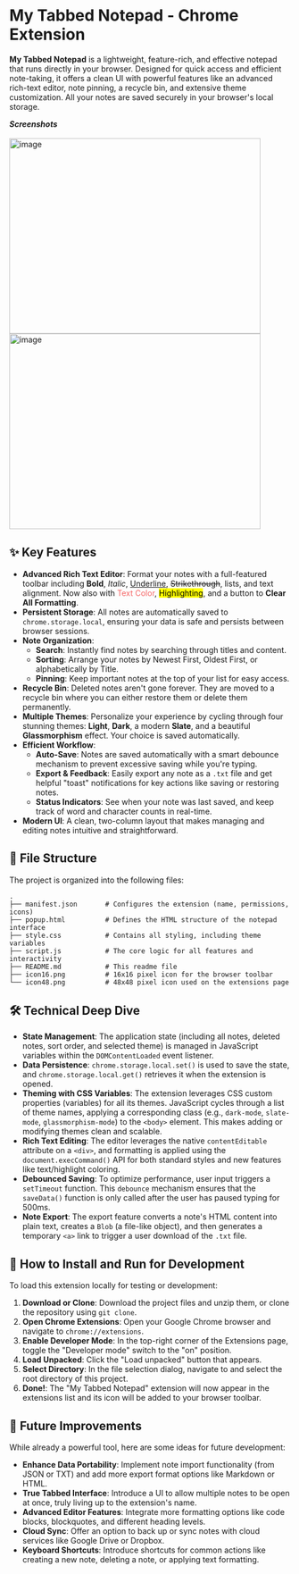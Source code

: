 # My Tabbed Notepad - Chrome Extension

**My Tabbed Notepad** is a lightweight, feature-rich, and effective notepad that runs directly in your browser. Designed for quick access and efficient note-taking, it offers a clean UI with powerful features like an advanced rich-text editor, note pinning, a recycle bin, and extensive theme customization. All your notes are saved securely in your browser's local storage.

_**Screenshots**_
<br>
<br>
<img width="450" height="350" alt="image" src="https://github.com/user-attachments/assets/34abb7b5-9804-47ad-adf9-bcd1e148f7bf" />
<img width="450" height="350" alt="image" src="https://github.com/user-attachments/assets/68d148c4-c5bf-46ad-aefd-9159b98a1063" />


## ✨ Key Features

*   **Advanced Rich Text Editor**: Format your notes with a full-featured toolbar including **Bold**, *Italic*, <u>Underline</u>, ~~Strikethrough~~, lists, and text alignment. Now also with <font color="#f56565">Text Color</font>, <mark>Highlighting</mark>, and a button to **Clear All Formatting**.
*   **Persistent Storage**: All notes are automatically saved to `chrome.storage.local`, ensuring your data is safe and persists between browser sessions.
*   **Note Organization**:
    *   **Search**: Instantly find notes by searching through titles and content.
    *   **Sorting**: Arrange your notes by Newest First, Oldest First, or alphabetically by Title.
    *   **Pinning**: Keep important notes at the top of your list for easy access.
*   **Recycle Bin**: Deleted notes aren't gone forever. They are moved to a recycle bin where you can either restore them or delete them permanently.
*   **Multiple Themes**: Personalize your experience by cycling through four stunning themes: **Light**, **Dark**, a modern **Slate**, and a beautiful **Glassmorphism** effect. Your choice is saved automatically.
*   **Efficient Workflow**:
    *   **Auto-Save**: Notes are saved automatically with a smart debounce mechanism to prevent excessive saving while you're typing.
    *   **Export & Feedback**: Easily export any note as a `.txt` file and get helpful "toast" notifications for key actions like saving or restoring notes.
    *   **Status Indicators**: See when your note was last saved, and keep track of word and character counts in real-time.
*   **Modern UI**: A clean, two-column layout that makes managing and editing notes intuitive and straightforward.

## 📂 File Structure

The project is organized into the following files:

```
.
├── manifest.json       # Configures the extension (name, permissions, icons)
├── popup.html          # Defines the HTML structure of the notepad interface
├── style.css           # Contains all styling, including theme variables
├── script.js           # The core logic for all features and interactivity
├── README.md           # This readme file
├── icon16.png          # 16x16 pixel icon for the browser toolbar
└── icon48.png          # 48x48 pixel icon used on the extensions page
```

## 🛠️ Technical Deep Dive

*   **State Management**: The application state (including all notes, deleted notes, sort order, and selected theme) is managed in JavaScript variables within the `DOMContentLoaded` event listener.
*   **Data Persistence**: `chrome.storage.local.set()` is used to save the state, and `chrome.storage.local.get()` retrieves it when the extension is opened.
*   **Theming with CSS Variables**: The extension leverages CSS custom properties (variables) for all its themes. JavaScript cycles through a list of theme names, applying a corresponding class (e.g., `dark-mode`, `slate-mode`, `glassmorphism-mode`) to the `<body>` element. This makes adding or modifying themes clean and scalable.
*   **Rich Text Editing**: The editor leverages the native `contentEditable` attribute on a `<div>`, and formatting is applied using the `document.execCommand()` API for both standard styles and new features like text/highlight coloring.
*   **Debounced Saving**: To optimize performance, user input triggers a `setTimeout` function. This `debounce` mechanism ensures that the `saveData()` function is only called after the user has paused typing for 500ms.
*   **Note Export**: The export feature converts a note's HTML content into plain text, creates a `Blob` (a file-like object), and then generates a temporary `<a>` link to trigger a user download of the `.txt` file.

## 🚀 How to Install and Run for Development

To load this extension locally for testing or development:

1.  **Download or Clone**: Download the project files and unzip them, or clone the repository using `git clone`.
2.  **Open Chrome Extensions**: Open your Google Chrome browser and navigate to `chrome://extensions`.
3.  **Enable Developer Mode**: In the top-right corner of the Extensions page, toggle the "Developer mode" switch to the "on" position.
4.  **Load Unpacked**: Click the "Load unpacked" button that appears.
5.  **Select Directory**: In the file selection dialog, navigate to and select the root directory of this project.
6.  **Done!**: The "My Tabbed Notepad" extension will now appear in the extensions list and its icon will be added to your browser toolbar.

## 🔮 Future Improvements

While already a powerful tool, here are some ideas for future development:

*   **Enhance Data Portability**: Implement note import functionality (from JSON or TXT) and add more export format options like Markdown or HTML.
*   **True Tabbed Interface**: Introduce a UI to allow multiple notes to be open at once, truly living up to the extension's name.
*   **Advanced Editor Features**: Integrate more formatting options like code blocks, blockquotes, and different heading levels.
*   **Cloud Sync**: Offer an option to back up or sync notes with cloud services like Google Drive or Dropbox.
*   **Keyboard Shortcuts**: Introduce shortcuts for common actions like creating a new note, deleting a note, or applying text formatting.
